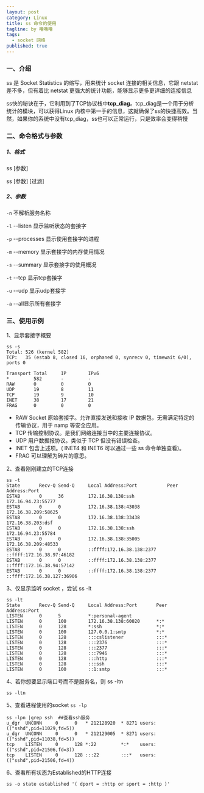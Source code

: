 ```yaml
---
layout: post
category: Linux
title: ss 命令的使用
tagline: by 噜噜噜
tags: 
  - socket 网络
published: true
---
```




<!--more-->

### 一、介绍

ss 是 Socket Statistics 的缩写，用来统计 socket 连接的相关信息，它跟 netstat 差不多，但有着比 netstat 更强大的统计功能，能够显示更多更详细的连接信息

ss快的秘诀在于，它利用到了TCP协议栈中**tcp_diag**。tcp_diag是一个用于分析统计的模块，可以获得Linux 内核中第一手的信息，这就确保了ss的快捷高效。当然，如果你的系统中没有tcp_diag，ss也可以正常运行，只是效率会变得稍慢

### 二、命令格式与参数

##### 1、格式

ss [参数]

ss [参数] [过滤]

##### 2、参数

`-n` 不解析服务名称

`-l`  --listen 显示监听状态的套接字

`-p` --processes 显示使用套接字的进程

`-m`  --memory 显示套接字的内存使用情况

`-s` --summary 显示套接字的使用概况

`-t`  --tcp 显示tcp套接字

`-u`  --udp 显示udp套接字

`-a`  --all显示所有套接字

### 三、使用示例

1、显示套接字概要

```
ss -s
Total: 526 (kernel 582)
TCP:   35 (estab 8, closed 16, orphaned 0, synrecv 0, timewait 6/0), ports 0

Transport Total     IP        IPv6
*         582       -         -
RAW       0         0         0
UDP       19        8         11
TCP       19        9         10
INET      38        17        21
FRAG      0         0         0
```

- RAW Socket 原始套接字。允许直接发送和接收 IP 数据包，无需满足特定的传输协议，用于 namp 等安全应用。
- TCP 传输控制协议。是我们网络连接当中的主要连接协议。
- UDP 用户数据报协议。类似于 TCP 但没有错误检查。
- INET 包含上述项。( INET4 和 INET6 可以通过一些 ss 命令单独查看)。
- FRAG 可以理解为碎片的意思。

2、查看刚刚建立的TCP连接

```
ss -t
State       Recv-Q Send-Q     Local Address:Port           Peer Address:Port
ESTAB       0      36         172.16.38.138:ssh            172.16.94.23:55777
ESTAB       0      0          172.16.38.138:43038          172.16.38.209:58625
ESTAB       0      0          172.16.38.138:33438          172.16.38.203:dsf
ESTAB       0      0          172.16.38.138:ssh            172.16.94.23:55784
ESTAB       0      0          172.16.38.138:35005          172.16.38.209:48533
ESTAB       0      0          ::ffff:172.16.38.138:2377    ::ffff:172.16.38.97:46182
ESTAB       0      0          ::ffff:172.16.38.138:2377    ::ffff:172.16.38.94:57142
ESTAB       0      0          ::ffff:172.16.38.138:2377    ::ffff:172.16.38.127:36906
```

3、仅显示监听 socket ，尝试 ss -lt 

```
ss -lt
State       Recv-Q Send-Q     Local Address:Port       Peer Address:Port
LISTEN      0      5          *:personal-agent    
LISTEN      0      100        172.16.38.138:60020      *:*
LISTEN      0      128        *:ssh                    *:*
LISTEN      0      100        127.0.0.1:smtp           *:*
LISTEN      0      128        :::cslistener            :::*
LISTEN      0      128        :::2376                  :::*
LISTEN      0      128        :::2377                  :::*
LISTEN      0      128        :::7946                  :::*
LISTEN      0      128        :::http                  :::*
LISTEN      0      128        :::ssh                   :::*
LISTEN      0      100        ::1:smtp                 :::*
```

4、若你想要显示端口号而不是服务名，则 ss -ltn 

```
ss -ltn
```

5、查看进程使用的socket   `ss -lp`

```
ss -lpn |grep ssh  ##查看ssh服务
u_dgr  UNCONN     0      0   * 212128920  * 8271 users:(("sshd",pid=11029,fd=5))
u_dgr  UNCONN     0      0   * 212129005  * 8271 users:(("sshd",pid=11038,fd=5))
tcp    LISTEN     0      128 *:22         *:*    users:(("sshd",pid=21506,fd=3))
tcp    LISTEN     0      128 :::22        :::*   users:(("sshd",pid=21506,fd=4))

```

6、查看所有状态为Established的HTTP连接

```
ss -o state established '( dport = :http or sport = :http )'
```

